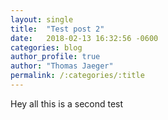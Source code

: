 ```yaml
---
layout: single 
title:  "Test post 2"
date:   2018-02-13 16:32:56 -0600
categories: blog
author_profile: true
author: "Thomas Jaeger"
permalink: /:categories/:title
---
```


Hey all this is a second test


